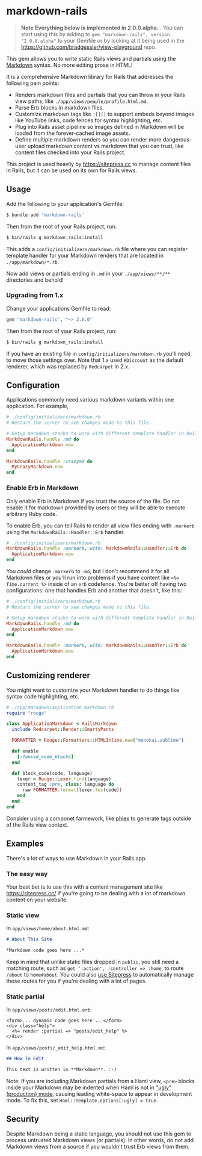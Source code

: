 # markdown-rails

> **Note**
> **Everything below is implemented in 2.0.0.alpha.** . You can start using this by adding to `gem "markdown-rails", version: "2.0.0.alpha"` to your Gemfile or by looking at it being used in the https://github.com/bradgessler/view-playground repo.

This gem allows you to write static Rails views and partials using the [Markdown](http://daringfireball.net/projects/markdown/syntax) syntax. No more editing prose in HTML!

It is a comprehensive Markdown library for Rails that addresses the following pain points:

* Renders markdown files and partials that you can throw in your Rails view paths, like `./app/views/people/profile.html.md`.
* Parse Erb blocks in markdown files.
* Customize markdown tags like `![]()` to support embeds beyond images like YouTube links, code fences for syntax highlighting, etc.
* Plug into Rails asset pipeline so images defined in Markdown will be loaded from the forever-cached image assets.
* Define multiple markdown renders so you can render more dangerous-user upload markdown content vs markdown that you can trust, like content files checked into your Rails project.

This project is used heavily by https://sitepress.cc to manage content files in Rails, but it can be used on its own for Rails views.

## Usage

Add the following to your application's Gemfile:

```sh
$ bundle add 'markdown-rails'
```

Then from the root of your Rails project, run:

```sh
$ bin/rails g markdown_rails:install
```

This adds a `config/initializers/markdown.rb` file where you can register template handler for your Markdown renders that are located in `./app/markdown/*.rb`.

Now add views or partials ending in `.md` in your `./app/views/**/**` directories and behold!

### Upgrading from 1.x

Change your applications Gemfile to read:

```ruby
gem "markdown-rails", "~> 2.0.0"
```

Then from the root of your Rails project, run:

```sh
$ bin/rails g markdown_rails:install
```

If you have an existing file in `config/initializers/markdown.rb` you'll need to move those settings over. Note that 1.x used `RDiscount` as the default renderer, which was replaced by `Redcarpet` in 2.x.

## Configuration

Applications commonly need various markdown variants within one application. For example,

```ruby
# ./config/initializers/markdown.rb
# Restart the server to see changes made to this file.

# Setup markdown stacks to work with different template handler in Rails.
MarkdownRails.handle :md do
  ApplicationMarkdown.new
end

MarkdownRails.handle :crazymd do
  MyCrazyMarkdown.new
end
```

### Enable Erb in Markdown

Only enable Erb in Markdown if you trust the source of the file. Do not enable it for markdown provided by users or they will be able to execute arbitrary Ruby code.

To enable Erb, you can tell Rails to render all view files ending with `.markerb` using the `MarkdownRails::Handler::Erb` handler.

```ruby
# ./config/initializers/markdown.rb
MarkdownRails.handle :markerb, with: MarkdownRails::Handler::Erb do
  ApplicationMarkdown.new
end
```

You *could* change `:markerb` to `:md`, but I don't recommend it for all Markdown files or you'll run into problems if you have content like `<%= Time.current %>` inside of an `erb` codefence. You're better off having two configurations: one that handles Erb and another that doesn't, like this:

```ruby
# ./config/initializers/markdown.rb
# Restart the server to see changes made to this file.

# Setup markdown stacks to work with different template handler in Rails.
MarkdownRails.handle :md do
  ApplicationMarkdown.new
end

MarkdownRails.handle :markerb, with: MarkdownRails::Handler::Erb do
  ApplicationMarkdown.new
end
```

## Customizing renderer

You might want to customize your Markdown handler to do things like syntax code highlighting, etc.

```ruby
# ./app/markdown/application_markdown.rb
require "rouge"

class ApplicationMarkdown < RailsMarkdown
  include Redcarpet::Render::SmartyPants

  FORMATTER = Rouge::Formatters::HTMLInline.new("monokai.sublime")

  def enable
    [:fenced_code_blocks]
  end

  def block_code(code, language)
    lexer = Rouge::Lexer.find(language)
    content_tag :pre, class: language do
      raw FORMATTER.format(lexer.lex(code))
    end
  end
end
```

Consider using a componet farmework, like [phlex](https://www.phlex.fun) to generate tags outside of the Rails view context.

## Examples

There's a lot of ways to use Markdown in your Rails app.

### The easy way

Your best bet is to use this with a content management site like https://sitepress.cc/ if you're going to be dealing with a lot of markdown content on your website.

### Static view

In `app/views/home/about.html.md`:

```markdown
# About This Site

*Markdown code goes here ...*
```

Keep in mind that unlike static files dropped in `public`, you still need a matching route, such as `get ':action', :controller => :home`, to route `/about` to `home#about`. You could also [use Sitepress](https://sitepress.cc) to automatically manage these routes for you if you're dealing with a lot of pages.

### Static partial

In `app/views/posts/edit.html.erb`:

```erb
<form>... dynamic code goes here ...</form>
<div class="help">
  <%= render :partial => "posts/edit_help" %>
</div>
```

In `app/views/posts/_edit_help.html.md`:

```markdown
## How To Edit

This text is written in **Markdown**. :-)
```

Note: If you are including Markdown partials from a Haml view, `<pre>` blocks inside your Markdown may be indented when Haml is not in ["ugly" (production) mode](http://haml-lang.com/docs/yardoc/file.HAML_REFERENCE.html#ugly-option), causing leading white-space to appear in development mode. To fix this, set `Haml::Template.options[:ugly] = true`.

## Security

Despite Markdown being a static language, you should not use this gem to process untrusted Markdown views (or partials). In other words, do not add Markdown views from a source if you wouldn't trust Erb views from them.
